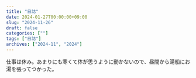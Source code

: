 ```yaml
---
title: "日誌"
date: 2024-01-27T00:00:00+09:00
slug: "2024-11-26"
draft: false
categories: [""]
tags: ["日誌"]
archives: ["2024-11", "2024"]
---
```

仕事は休み。あまりにも寒くて体が思うように動かないので、昼間から湯船にお湯を張ってつかった。
